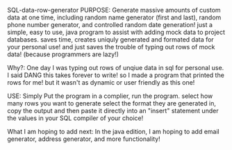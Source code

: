 SQL-data-row-generator
PURPOSE: Generate massive amounts of custom data at one time, including random name generator (first and last), random phone number generator, and controlled random date generation! just a simple, easy to use, java program to assist with adding mock data to project databases. saves time, creates uniquly generated and formated data for your personal use! and just saves the trouble of typing out rows of mock data! (because programmers are lazy!)

Why?: One day I was typing out rows of unqiue data in sql for personal use. I said DANG this takes forever to write! so I made a program that printed the rows for me! but it wasn't as dynamic or user friendly as this one!

USE: Simply Put the program in a complier, run the program. select how many rows you want to generate select the format they are generated in, copy the output and then paste it directly into an "insert" statement under the values in your SQL compiler of your choice!

What I am hoping to add next: In the java edition, I am hoping to add email generator, address generator, and more functionality!
